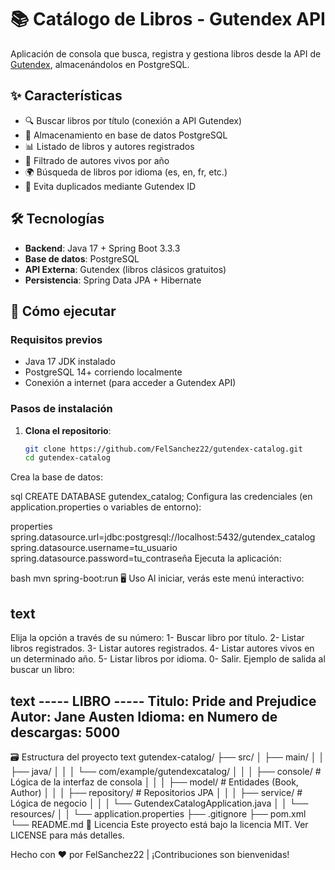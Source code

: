 # 📚 Catálogo de Libros - Gutendex API
Aplicación de consola que busca, registra y gestiona libros desde la API de [Gutendex](https://gutendex.com/), almacenándolos en PostgreSQL.

## ✨ Características

- 🔍 Buscar libros por título (conexión a API Gutendex)
- 💾 Almacenamiento en base de datos PostgreSQL
- 📊 Listado de libros y autores registrados
- 🎂 Filtrado de autores vivos por año
- 🌍 Búsqueda de libros por idioma (es, en, fr, etc.)
- 🔄 Evita duplicados mediante Gutendex ID

## 🛠️ Tecnologías

- **Backend**: Java 17 + Spring Boot 3.3.3
- **Base de datos**: PostgreSQL
- **API Externa**: Gutendex (libros clásicos gratuitos)
- **Persistencia**: Spring Data JPA + Hibernate

## 🚀 Cómo ejecutar

### Requisitos previos
- Java 17 JDK instalado
- PostgreSQL 14+ corriendo localmente
- Conexión a internet (para acceder a Gutendex API)

### Pasos de instalación

1. **Clona el repositorio**:
   ```bash
   git clone https://github.com/FelSanchez22/gutendex-catalog.git
   cd gutendex-catalog
Crea la base de datos:

sql
CREATE DATABASE gutendex_catalog;
Configura las credenciales (en application.properties o variables de entorno):

properties
spring.datasource.url=jdbc:postgresql://localhost:5432/gutendex_catalog
spring.datasource.username=tu_usuario
spring.datasource.password=tu_contraseña
Ejecuta la aplicación:

bash
mvn spring-boot:run
🖥️ Uso
Al iniciar, verás este menú interactivo:

text
--------------------
Elija la opción a través de su número:
1- Buscar libro por título.
2- Listar libros registrados.
3- Listar autores registrados.
4- Listar autores vivos en un determinado año.
5- Listar libros por idioma.
0- Salir.
Ejemplo de salida al buscar un libro:

text
----- LIBRO -----
Titulo: Pride and Prejudice
Autor: Jane Austen
Idioma: en
Numero de descargas: 5000
------------------
🗃️ Estructura del proyecto
text
gutendex-catalog/
├── src/
│   ├── main/
│   │   ├── java/
│   │   │   └── com/example/gutendexcatalog/
│   │   │       ├── console/       # Lógica de la interfaz de consola
│   │   │       ├── model/         # Entidades (Book, Author)
│   │   │       ├── repository/    # Repositorios JPA
│   │   │       ├── service/       # Lógica de negocio
│   │   │       └── GutendexCatalogApplication.java
│   │   └── resources/
│   │       └── application.properties
├── .gitignore
├── pom.xml
└── README.md
📄 Licencia
Este proyecto está bajo la licencia MIT. Ver LICENSE para más detalles.

Hecho con ❤️ por FelSanchez22 | ¡Contribuciones son bienvenidas!